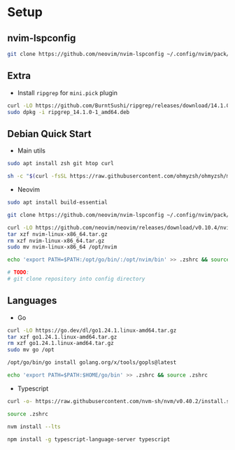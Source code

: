 # Setup

## nvim-lspconfig
```bash
git clone https://github.com/neovim/nvim-lspconfig ~/.config/nvim/pack/nvim/start/nvim-lspconfig
```

## Extra
- Install `ripgrep` for `mini.pick` plugin
```bash
curl -LO https://github.com/BurntSushi/ripgrep/releases/download/14.1.0/ripgrep_14.1.0-1_amd64.deb
sudo dpkg -i ripgrep_14.1.0-1_amd64.deb
```

## Debian Quick Start

- Main utils
```bash
sudo apt install zsh git htop curl

sh -c "$(curl -fsSL https://raw.githubusercontent.com/ohmyzsh/ohmyzsh/master/tools/install.sh)"
```
- Neovim
```bash
sudo apt install build-essential

git clone https://github.com/neovim/nvim-lspconfig ~/.config/nvim/pack/nvim/start/nvim-lspconfig

curl -LO https://github.com/neovim/neovim/releases/download/v0.10.4/nvim-linux-x86_64.tar.gz
tar xzf nvim-linux-x86_64.tar.gz
rm xzf nvim-linux-x86_64.tar.gz
sudo mv nvim-linux-x86_64 /opt/nvim

echo 'export PATH=$PATH:/opt/go/bin/:/opt/nvim/bin' >> .zshrc && source .zshrc

# TODO:
# git clone repository into config directory
```
## Languages
- Go
```bash
curl -LO https://go.dev/dl/go1.24.1.linux-amd64.tar.gz
tar xzf go1.24.1.linux-amd64.tar.gz
rm xzf go1.24.1.linux-amd64.tar.gz
sudo mv go /opt

/opt/go/bin/go install golang.org/x/tools/gopls@latest

echo 'export PATH=$PATH:$HOME/go/bin' >> .zshrc && source .zshrc
```
- Typescript
```bash
curl -o- https://raw.githubusercontent.com/nvm-sh/nvm/v0.40.2/install.sh | bash

source .zshrc

nvm install --lts

npm install -g typescript-language-server typescript
```